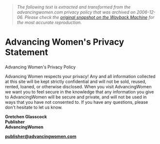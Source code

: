 > *The following text is extracted and transformed from the advancingwomen.com privacy policy that was archived on 2006-12-06. Please check the [original snapshot on the Wayback Machine](https://web.archive.org/web/20061206011207id_/http%3A//advancingwomen.com/privacy.html) for the most accurate reproduction.*

# Advancing Women's Privacy Statement

###   
Advancing Women's Privacy Policy 

Advancing Women respects your privacy! Any and all information collected at this site will be kept strictly confidential and will not be sold, reused, rented, loaned, or otherwise disclosed. When you visit AdvancingWomen we want you to feel secure in the knowledge that any information you give to AdvancingWomen will be secure and private, and will not be used in ways that you have not consented to. If you have any questions, please don't hesitate to let us know. 

**Gretchen Glasscock  
Publisher  
AdvancingWomen**

**[publisher@advancingwomen.com](mailto:publisher@advancingwomen.com)**
